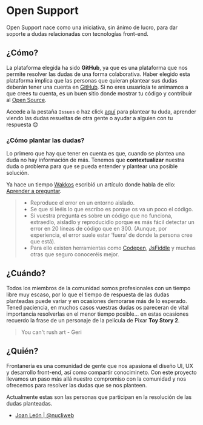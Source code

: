 # Open Support
Open Support nace como una iniciativa, sin ánimo de lucro, para dar soporte a dudas relacionadas con tecnologías front-end.


## ¿Cómo?

La plataforma elegida ha sido **GitHub**, ya que es una plataforma que nos permite resolver las dudas de una forma colaborativa. Haber elegido esta plataforma implica que las personas que quieran plantear sus dudas deberán tener una cuenta en [GitHub](https://github.com/join). Si no eres usuario/a te animamos a que crees tu cuenta, es un buen sitio donde mostrar tu código y contribuir al [Open Source](https://es.wikipedia.org/wiki/Software_de_c%C3%B3digo_abierto).

Accede a la pestaña `Issues` o haz click [aquí](https://github.com/Frontaneria/Open-Support/issues) para plantear tu duda, aprender viendo las dudas resueltas de otra gente o ayudar a alguien con tu respuesta 😊

### ¿Cómo plantar las dudas?

Lo primero que hay que tener en cuenta es que, cuando se plantea una duda no hay información de más.
Tenemos que **contextualizar** nuestra duda o problema para que se pueda entender y plantear una posible solución.

Ya hace un tiempo [Wakkos](https://twitter.com/Wakkos) escribió un artículo donde habla de ello: [Aprender a preguntar](http://coolvillage.es/aprender-a-preguntar/).

> - Reproduce el error en un entorno aislado.
> - Se que si leéis lo que escribo es porque os va un poco el código. 
> - Si vuestra pregunta es sobre un código que no funciona, extraedlo, aisladlo y reproducidlo porque es más fácil detectar un error en 20 líneas de código que en 300. (Aunque, por experiencia, el error suele estar ‘fuera’ de donde la persona cree que está). 
> - Para ello existen herramientas como [Codepen](https://codepen.io/), [JsFiddle](https://jsfiddle.net/) y muchas otras que seguro conoceréis mejor.


## ¿Cuándo?

Todos los miembros de la comunidad somos profesionales con un tiempo libre muy escaso, por lo que el tiempo de respuesta de las dudas planteadas puede variar y en ocasiones demorarse más de lo esperado. Tened paciencia, en muchos casos vuestras dudas os pareceran de vital importancia resolverlas en el menor tiempo posible... en estas ocasiones recuerdo la frase de un personaje de la película de Pixar **Toy Story 2**.

> You can't rush art - Geri

## ¿Quién?

Frontanería es una comunidad de gente que nos apasiona el diseño UI, UX y desarrollo front-end, así como compartir conocimineto. Con este proyecto llevamos un paso más allá nuestro compromiso con la comunidad y nos ofrecemos para resolver las dudas que se nos planteen.

Actualmente estas son las personas que participan en la resolución de las dudas planteadas.

- [Joan León | @nucliweb](https://github.com/nucliweb)
